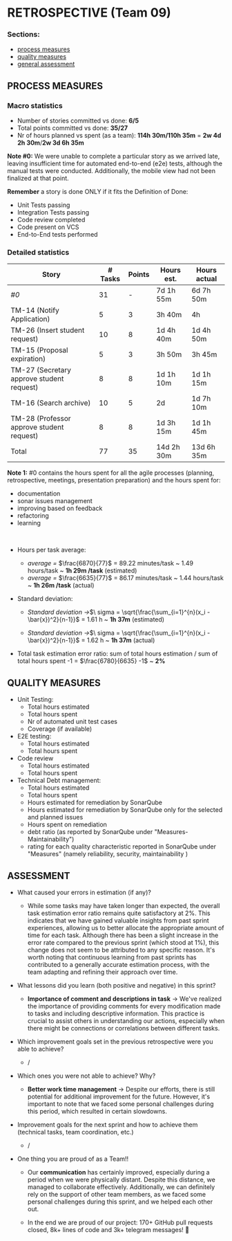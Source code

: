 RETROSPECTIVE (Team 09)
=====================================

### Sections:

- [process measures](#process-measures)
- [quality measures](#quality-measures)
- [general assessment](#assessment)

## PROCESS MEASURES 

### Macro statistics

- Number of stories committed vs done: **6/5**
- Total points committed vs done: **35/27**
- Nr of hours planned vs spent (as a team): **114h 30m/110h 35m** = **2w 4d 2h 30m**/**2w 3d 6h 35m**

**Note #0:** We were unable to complete a particular story as we arrived late, leaving insufficient time for automated end-to-end (e2e) tests, although the manual tests were conducted. Additionally, the mobile view had not been finalized at that point.

**Remember**  a story is done ONLY if it fits the Definition of Done:
 
- Unit Tests passing
- Integration Tests passing
- Code review completed
- Code present on VCS
- End-to-End tests performed

### Detailed statistics

| Story                                    | # Tasks | Points | Hours est. | Hours actual |
|------------------------------------------|---------|--------|------------|--------------|
| _#0_                                     |   31    |   -    |  7d 1h 55m |   6d 7h 50m  | 
| TM-14 (Notify Application)               |    5    |   3    |     3h 40m |      4h      |
| TM-26 (Insert student request)           |   10    |   8    |  1d 4h 40m |   1d 4h 50m  |
| TM-15 (Proposal expiration)              |    5    |   3    |     3h 50m |      3h 45m  |
| TM-27 (Secretary approve student request)|    8    |   8    |  1d 1h 10m |   1d 1h 15m  |
| TM-16 (Search archive)                   |   10    |   5    |  2d        |   1d 7h 10m  |
| TM-28 (Professor approve student request)|    8    |   8    |  1d 3h 15m |   1d 1h 45m  |
| Total                                    |   77    |  35    | 14d 2h 30m |  13d 6h 35m  |

**Note 1:** #0 contains the hours spent for all the agile processes (planning, retrospective, meetings, presentation preparation) and the hours spent for:
- documentation
- sonar issues management 
- improving based on feedback
- refactoring
- learning

</br>

- Hours per task average:

    - *average =* $\frac{6870}{77}$ = 89.22 minutes/task ~ 1.49 hours/task ~ **1h 29m /task**  (estimated)
    - *average =* $\frac{6635}{77}$ = 86.17 minutes/task ~ 1.44 hours/task ~ **1h 26m /task**  (actual)

- Standard deviation:

  - *Standard deviation →*$\ sigma = \sqrt{\frac{\sum_{i=1}^{n}(x_i - \bar{x})^2}{n-1}}$ = 1.61 h ~ **1h 37m** (estimated)

  - *Standard deviation →*$\ sigma = \sqrt{\frac{\sum_{i=1}^{n}(x_i - \bar{x})^2}{n-1}}$ = 1.62 h ~ **1h 37m** (actual)

- Total task estimation error ratio: sum of total hours estimation / sum of total hours spent -1 = $\frac{6780}{6635} -1$ ~ **2%**

  
## QUALITY MEASURES 

- Unit Testing:
  - Total hours estimated
  - Total hours spent
  - Nr of automated unit test cases 
  - Coverage (if available)
- E2E testing:
  - Total hours estimated
  - Total hours spent
- Code review 
  - Total hours estimated 
  - Total hours spent
- Technical Debt management:
  - Total hours estimated 
  - Total hours spent
  - Hours estimated for remediation by SonarQube
  - Hours estimated for remediation by SonarQube only for the selected and planned issues 
  - Hours spent on remediation 
  - debt ratio (as reported by SonarQube under "Measures-Maintainability")
  - rating for each quality characteristic reported in SonarQube under "Measures" (namely reliability, security, maintainability )
  


## ASSESSMENT

- What caused your errors in estimation (if any)?
  - While some tasks may have taken longer than expected, the overall task estimation error ratio remains quite satisfactory at 2%. This indicates that we have gained valuable insights from past sprint experiences, allowing us to better allocate the appropriate amount of time for each task. Although there has been a slight increase in the error rate compared to the previous sprint (which stood at 1%), this change does not seem to be attributed to any specific reason. It's worth noting that continuous learning from past sprints has contributed to a generally accurate estimation process, with the team adapting and refining their approach over time.

- What lessons did you learn (both positive and negative) in this sprint?
  - **Importance of comment and descriptions in task**  → We've realized the importance of providing comments for every modification made to tasks and including descriptive information. This practice is crucial to assist others in understanding our actions, especially when there might be connections or correlations between different tasks.

- Which improvement goals set in the previous retrospective were you able to achieve? 
  - /
  
- Which ones you were not able to achieve? Why?
  - **Better work time management** → Despite our efforts, there is still potential for additional improvement for the future. However, it's important to note that we faced some personal challenges during this period, which resulted in certain slowdowns.

- Improvement goals for the next sprint and how to achieve them (technical tasks, team coordination, etc.)

  - /

- One thing you are proud of as a Team!!

  - Our **communication** has certainly improved, especially during a period when we were physically distant. Despite this distance, we managed to collaborate effectively. Additionally, we can definitely rely on the support of other team members, as we faced some personal challenges during this sprint, and we helped each other out. 

  - In the end we are proud of our project: 170+ GitHub pull requests closed, 8k+ lines of code and 3k+ telegram messages! 🚀